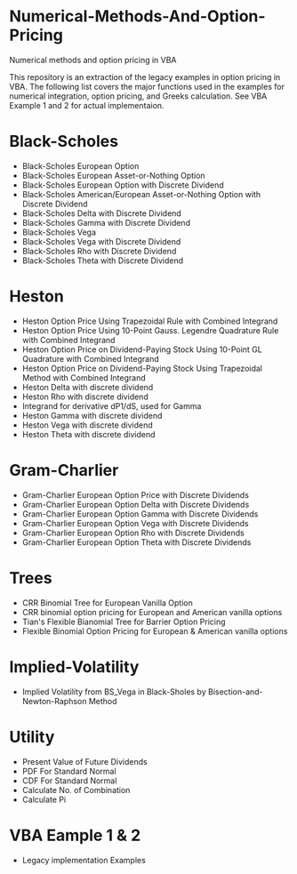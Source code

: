 # Numerical-Methods-And-Option-Pricing
Numerical methods and option pricing in VBA

This repository is an extraction of the legacy examples in option pricing in VBA. The following list covers the major functions used in the examples for numerical integration, option pricing, and Greeks calculation. See VBA Example 1 and 2 for actual implementaion.


# Black-Scholes
- Black-Scholes European Option
- Black-Scholes European Asset-or-Nothing Option
- Black-Scholes European Option with Discrete Dividend
- Black-Scholes American/European Asset-or-Nothing Option with Discrete Dividend
- Black-Scholes Delta with Discrete Dividend
- Black-Scholes Gamma with Discrete Dividend
- Black-Scholes Vega
- Black-Scholes Vega with Discrete Dividend
- Black-Scholes Rho with Discrete Dividend
- Black-Scholes Theta with Discrete Dividend

# Heston
- Heston Option Price Using Trapezoidal Rule with Combined Integrand
- Heston Option Price Using 10-Point Gauss. Legendre Quadrature Rule with Combined Integrand
- Heston Option Price on Dividend-Paying Stock Using 10-Point GL Quadrature with Combined Integrand
- Heston Option Price on Dividend-Paying Stock Using Trapezoidal Method with Combined Integrand
- Heston Delta with discrete dividend
- Heston Rho with discrete dividend
- Integrand for derivative dP1/dS, used for Gamma
- Heston Gamma with discrete dividend
- Heston Vega with discrete dividend
- Heston Theta with discrete dividend

# Gram-Charlier
- Gram-Charlier European Option Price with Discrete Dividends
- Gram-Charlier European Option Delta with Discrete Dividends
- Gram-Charlier European Option Gamma with Discrete Dividends
- Gram-Charlier European Option Vega with Discrete Dividends
- Gram-Charlier European Option Rho with Discrete Dividends
- Gram-Charlier European Option Theta with Discrete Dividends

# Trees
- CRR Binomial Tree for European Vanilla Option
- CRR binomial option pricing for European and American vanilla options
- Tian's Flexible Bianomial Tree for Barrier Option Pricing
- Flexible Binomial Option Pricing for European & American vanilla options

# Implied-Volatility
- Implied Volatility from BS_Vega in Black-Sholes by Bisection-and-Newton-Raphson Method

# Utility
- Present Value of Future Dividends
- PDF For Standard Normal
- CDF For Standard Normal
- Calculate No. of Combination
- Calculate Pi

# VBA Eample 1 & 2
- Legacy implementation Examples
